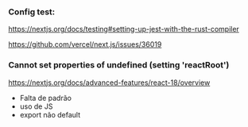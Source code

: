 ### Config test:

https://nextjs.org/docs/testing#setting-up-jest-with-the-rust-compiler

https://github.com/vercel/next.js/issues/36019

### Cannot set properties of undefined (setting 'reactRoot')
https://nextjs.org/docs/advanced-features/react-18/overview


- Falta de padrão
- uso de JS
- export não default